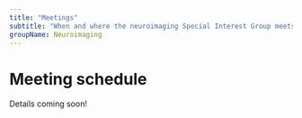 ```yaml
---
title: "Meetings"
subtitle: "When and where the neuroimaging Special Interest Group meets"
groupName: Neuroimaging
---
```


# Meeting schedule

Details coming soon!
